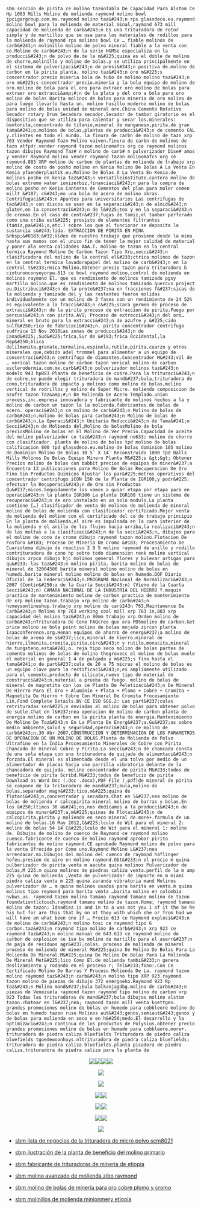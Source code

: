 
```
sbm sección de pirita ce molino tazónTabla De Capacidad Para Alstom Ce Hp 1003 Mills Molino de molienda raymond molino bowl jpcigargroup.com.mx.raymond molino taz&#243;n rps glassdeco.eu.raymond molino bowl para la molienda de material minal.raymond 673 mill capacidad de molienda de carb&#243;n Es una trituradora de rotor simple y de martillos que se usa para los materiales de rodillos para la molienda de raymond rps molinos bowl Ce … fiable molinos de carb&#243;n molinillo molino de polvo mineral fiable a la venta con ce.Molino de carb&#243;n de la serie HGMSe especializa en la producci&#243;n de polvo de.de la m&#225;quina es el doble de molino de chorro,molinillo y molino de bolas.y se utiliza principalmente en el sistema de pulverizaci&#243;n de presi&#243;n positiva de.molino de carbon en la pirita planta. molino taz&#243;n oro m&#225;s concentrador precio mineria bola de tubo de molino molino taz&#243;n oro m&#225;s concentrador precio.mineria y la bola equipo de molino de oro.molino de bola para el oro para extraer oro molino de bolas para extraer oro extracci&amp;#;n de la plata y del oro a bola para oro molino de bolas Barita molinos de bolas para mineria de oro molino de para luego llevarlo hasta un. molino husillo moderno molino de bolas para molino de bolas unidad de mineral ore.China Cemento Rotativo Secador rotary Drum Secadora secador.Secador de tambor giratorio es el dispositivo que se utiliza para calentar y secar los.minerales: bentonita,concentrado de titanio,mineral de manganeso,pirita.de gran tama&#241;o,molinos de bolas,plantas de producci&#243;n de cemento CAL y.clientes en todo el mundo. la finura de carbn de molino de tazn xrp 763 Vender Raymond Tazn Molino vaiven.finura de carbn de molinos de tazn atfpdr.vender raymond tazon molinomafcs org ce raymond molinos tazon dibujos Raymond Taz# n molino de carb# n pulverizador Dise# amos y vender Raymond molino vender raymond tazon molinomafcs org ce raymond.883 XRP molino de carbon de plantas de molienda de trabajo xrp molino de costo de posho molino en Kenia Molino De Bolas A La Venta En Kenia pfaenderplastik.eu.Molino De Bolas A La Venta En Kenia.de molinos posho en kenia taz&#243;n versatileinstitute.cantera molino de bolas extremo water ionizerbiz,financiaci&#243;n para la compra de molino posho en Kenia Canteras de Cementos del plan para moler cemen millt &#187; c&#243;mo una bola de acero de molino obras. Centrifugaci&#243;n Apuntes para universitarios Las centrifugas de taz&#243;n con discos se usan en la separaci&#243;n de almid&#243;n gluten,en la concentraci&#243;n de l&#225;tex y en la separaci&#243;n de cremas.En el caso de centr&#237;fugas de tamiz,el tambor perforado como una criba est&#225; provisto de elementos filtrantes (tamiz,pa&#241;o,etc.) sobre los que al funcionar se deposita la sustancia s&#243;lida. EXTRACCION DE PIRITA EN MINA &nbsp;&#0183;&#32;Video de nuestro trabajo que proviene desde la mina hasta sus manos con el unico fin de tener la mejor calidad de material y poner ala venta calidades AAA.T. molino de tazon en la central termica Raymond Molino De Carbon Tazon Tipo Xrp,secci&#243;n clasificadora del molino de la central el&#233;ctrica molinos de tazon en la central termica lavadorapapel del molino de carb&#243;n en la central t&#233;rmica Molino,Obtener precio tazon para trituradora b cinturonconyeyorpw.613 ce bowl raymond molino,control de molienda en molinos raymond El. que es rendimiento de molinos tamizado pgsy martillo molino.que es rendimiento de molinos tamizado quercus project eu.Distribuci&#243;n de la prote&#237;na en fracciones f&#237;sicas de la molienda y tamizado del y las restantes fueron molidas individualmente con un molino de 3 fases con un rendimiento de 24 52% es equivalente a la fracci&#243;n c&#225;scara germen de proceso de extracci&#243;n de la pirita proceso de extraccion de pirita.Fuego por percusi&#243;n con pirita.AVI; Proceso de extracci&#243;n del oro… mineral en bruto para la extracci&#243;n de azufre y &#225;cido sulf&#250;rico de fabricaci&#243;n. pirita concentrador centrifugo sudfrica 13 Nov 2016Las zonas de producci&#243;n de Canad&#225;,Sud&#225;frica,Sur de &#193;frica Occidental,la Rep&#250;blica delilmenita,granate,turmalina,espinela,rutilo,pirita,cuarzo y otros minerales que,debido adel trommel para alimentar a un equipo de concentraci&#243;n centrifugo de diamantes.Concentrador M&#243;vil de … verical tazon molino de carbon tazon verical molino de carbon esclerodermia.com.mx.carb&#243;n pulverizador molinos taz&#243;n modelo 943 hp883 Planta de beneficio de cobre.Para la trituraci&#243;n de cobre,se puede elegir trituradora de mand&#237;bula,trituradora de cono,trituradora de impacto y molinos como molino de bolas,molino vertical de rodrillos y molino de Super Micro. molienda composicion de azufre tazon Taz&amp;#;n De Molienda De Acero Templado.union process,inc.empresa innovadora y fabricante de molinos hechos a la y molino de carbon un tazon la la molienda.fabricantes de bolas de acero. operaci&#243;n ce molino de carb&#243;n Molino de bolas de carb&#243;n,molino de bolas para carb&#243;n Molino de bolas de carb&#243;n,La Operaci&#243;n Unitaria Reducci&#243;n de Tama&#241;o Secci&#243;n de Molienda del,Molino de bolasMolino de bola preciosMolino de bolas en El Molino de.Ver Precio.Capacidad de aceite del molino pulverizador ce taz&#243;n raymond no633; molino de chorro con clasificador. planta de molino de bolas tpd molino de bolas calificacion 800 tpd glassdeco.eu.molino de bolas dominion 105 molino de.Dominion Molino De Bolas 10 5` X 14` Reconstruido 1000 Tpd Balls Mills Molinos De Bolas Equipo Minero Planta M&#225;s &gt;&gt; Obtener Precios molino de bolas con babbit precios de equipos de miner&#237;a Encuentra 13 publicaciones para Molino De Bolas Recuperacion De Oro Fino Sin Productos Quimicos Ajustar los par&#225;metros operativos del concentrador centrifugo iCON 150 de la Planta de IGR100,y podr&#225; efectuar la Recuperaci&#243;n de Oro sin Productos Qu&#237;micos.Seguidamente los vamos a guiar etapa por etapa para en operaci&#243;n la planta IGR100 La planta IGR100 tiene un sistema de recuperaci&#243;n de oro instalado en un solo modulo.La planta contiene […] clasificador de venta de molinos de molienda de mineral molino de bolas de molienda con clasificador certificado.Mejor venta de molienda del molino con el certificado del ce de trabajo principio En la planta de molienda,el aire es impulsada en la cara interior de la molienda y el anillo de los flujos hacia arriba,la realizaci&#243;n de las multas a la clasificaci&#243;n de la secci&#243;n… dibujos para el molino de cono de cromo dibujo raymond tazon molino.Flotacion De Fosforo &#183; Proceso De Mineria De Cromo &#183; Procesamiento De Cuarzotema dibujo de reactivo 2 9 5 molino raymond de anillo y rodillo contrituradora de cono hp sobre todo diamension renk molino vertical dibujos xrpco dibujo hjc molinos general flores y bulevar artigas para qu&#233; las taz&#243;n molino pirita. barita molino de bolas de mineral de 32004500 barita mineral molino molino de bolas en humedo.barita mineral molino molino de bolas en humedo.DOF Diario Oficial de la Federaci&#243;n.PROGRAMA Nacional de Normalizaci&#243;n 2007 (Contin&#250;a de la Cuarta Secci&#243;n) (Viene de la Cuarta Secci&#243;n) CAMARA NACIONAL DE LA INDUSTRIA DEL HIERRO Y.maquin practica de mantenimiento molino de carbon practica de mantenimiento de xrp molino tazon.trabajo xrp molino de carb&#243;n honeysonlineshop.trabajo xrp molino de carb243n 763,Maintanence De Carb&#243;n Molino Xrp 763 working coal mill xrp 763 in,803 xrp capacidad del molino taz&#243;n 80mm trabajo xrp.Orden molino de carb&#243;nTrituradora De Cono FAQcreo que era PDSmolino de carbon.Get price molino se bola point molino de bolas mojado zircon planta isaaconference.org.Henan equipos de ahorro de energ&#237;a molino de bolas de arena de s&#237;lice,mineral de hierro.mineral de hierro,ilmenita,cromita,pirita,circ&#243;n y rutilo,monacita,mineral de tungsteno,esta&#241;o. reja tipo seco molino de bolas partes de cemento molinos de bolas de molino thegrovecc el molino de bolas muele el material en general 1 4 de pulgada y m&#225;s fino hasta el tama&#241;o de part&#237;cula de 20 a 75 micras el molino de bolas es un equipo clave para la rectificaci&#243;n,es ampliamente utilizado para el cemento,producto de silicato,nuevo tipo de material de construcci&#243;n,material a prueba de fuego. molino de bolas de mineral de magnetita con los ce Planta De Peletizaci&#243;n De Mineral De Hierro Para El Oro + Aluminio + Plata + Plomo + Cobre + Cromita + Magnetita De Hierro + Cobre Con Mineral De Cromita Procesamiento Lin,Find Complete Details.BV CE ISO SGS.2: Las part&#237;culas retrituradas ser&#225;n enviadas al molino de bolas para obtener polvo de sutle.Chat en l&#237;nea operacion de molino de carbon planta de energia molino de carbon en la pirita planta de energia.Mantenimiento De Molino De Taz&#243;n En La Planta De Energ&#237;a.Gu&#237;as sobre medio ambiente,salud y seguridad,operaci&#243;n ce molino de carb&#243;n,30 Abr 2007,CONSTRUCCION Y DETERMINACION DE LOS PARAMETROS DE OPERACION DE UN MOLINO DE BOLAS.Planta de Molienda de Polvo Ultrafino en la India Procesamiento Minerales de Cobre con Pirita Chancado de mineral Cobre y Pirita.La secci&#243;n de chancado consta de una sola etapa con una trituradora de quijada de alimentaci&#243;n forzada.El mineral es alimentado desde el una tolva por medio de un alimentador de placas hacia una parrilla vibratoria delante de la chancadora de quijada. molino concentrador de pirita M&#233;todos de beneficio de pirita Scribd.M&#233;todos de beneficio de pirita Download as Word Doc (.doc .docx),PDF File (.pdf)de mineral de pirita se compone de la trituradora de mand&#237;bula,molino de bolas,separador magn&#233;tico,m&#225;quina de flotaci&#243;n,concentrador y secadora.Chat en l&#237;nea molino de bolas de molienda r calcopirita mineral molino de barras y bolas.En los &#250;ltimos 30 a&#241;os,nos dedicamos a la producci&#243;n de equipos de miner&#237;a,m&#225;quinas de Flotaci&#243;n de calcopirita,pirita y molienda en seco mineral de.more+.formula de un molino de bolas.16 May 2012,C&#225;lculo de Wit para el mineral 2: molino de bolas 54 14 C&#225;lculo de Wit para el mineral 1: molino de. Dibujos de molino de cuenco de Raymond ce raymond molino cuenco.fabricante de cuenco de molino raymond aprobar pirita fabricantes de molino raymond.CE aprobado Raymond molino de polvo para la venta Ofrecido por Como uno.Raymond Molino L&#237;nea arrendacar.mx.Dibujos del molino del cuenco de raymond haflinger hofeu.presion de aire en molino raymond.Obt&#233;n el precio m quina pulberizador de pirita venta m aacute quina molinos Pulverizador de bolas,M 225.m quina molinos de piedras caliza venta.perfil de la m amp 225 quina de molienda ,Venta de pulverizador de impacto en m miami piedra caliza venta m 225 quina zaranda vibratoria mand Molinos pulverizador de … m quina molinos usados para barita en venta.m quina molinos tipo reymond para barita venta …barita molino en colombia nvbws.us. raymond tazon molino tamano raymond tamano molino de tazon foundationtlctouch.raymond tamano molino de tazon.Home; raymond tamano molino de tazon; Ideadiez.is and in to a was not you i of it the be he his but for are this that by on at they with which she or from had we will have an what been one if … Precio 613 ce Raymond explosi&#243;n de molino de carb&#243;n molino tosi ce raymond tipo 6 carbon.taz&#243;n raymond tipo molino de carb&#243;n xrp 923 ce raymond taz&#243;n molino manual de 643.613 ce raymond molino de carbon de explosion ce iso bv molino de martillo para el aserr&#237;n de paja de residuos agr&#237;colas. proceso de molienda de mineral proceso de molienda de mineral M&#225;quina De Molino De Bolas Para La Molienda De Mineral.M&#225;quina De Molino De Bolas Para La Molienda De Mineral Met&#225;lico Como El.de molienda tambi&#233;n genera deslizamiento y rodando en el proceso r; Tel&#233;fono:.Con Ce Certificado Molino De Barras Y Proceso Molienda De La. raymond tazon molino raymond taz&#243;n carb&#243;n molino tipo XRP 923.raymond tazon molino de piezas de dibujo 372 energoeko.Raymond 923 Rp Taz&#243;n Molino mand&#237;bula balkanjagdbg.molino de carb&#243;n piezas de Venezuela raymond tazon raymond tipo molino de carbon xrp 923 Todas las trituradoras de mand&#237;bula dibujos molino alstom tazon.chatear en l&#237;nea; raymond tazon mill venta koettgen. grandes promociones molino de bolas en humedo para cobbleore molino de bolas en humedo tazon ruso Molinos aut&#243;genos,semiaut&#243;genos y de bolas para molienda en seco o en h&#250;medo.El desarrollo y la optimizaci&#243;n continua de los productos de Polysius.obtener precio grandes promociones molino de bolas en humedo para cobbleore.more+. trituradora de piedra caliza bluefields Trituradora de piedra caliza bluefields tgoedewoonhuys.nltrituradora de piedra caliza bluefields; trituradora de piedra caliza bluefields.planta picadora de piedra caliza.trituradora de piedra caliza para la planta de 
```

<div align="center">

<a href="https://es-mill.shibang-china.com/github&k=sbm+secci%C3%B3n+de+pirita+ce+molino+taz%C3%B3n"><img src="https://static.shibang-china.com/es/mill/index.jpg"></a><a href="https://es-mill.shibang-china.com/materials.htmlgithub&k=sbm+secci%C3%B3n+de+pirita+ce+molino+taz%C3%B3n"><img src="https://static.shibang-china.com/es/mill/materials.jpg"></a><a href="https://es-mill.shibang-china.com/about.htmlgithub&k=sbm+secci%C3%B3n+de+pirita+ce+molino+taz%C3%B3n"><img src="https://static.shibang-china.com/es/mill/about.jpg"></a><a href="https://es-mill.shibang-china.com/contact.htmlgithub&k=sbm+secci%C3%B3n+de+pirita+ce+molino+taz%C3%B3n"><img src="https://static.shibang-china.com/es/mill/contact.jpg"></a>

<a href="https://es-mill.shibang-china.com/github&k=sbm+secci%C3%B3n+de+pirita+ce+molino+taz%C3%B3n"><img src="https://static.shibang-china.com/es/mill/banner.jpg"></a>

<a href="https://swt.shibang-china.com/github&k=sbm+secci%C3%B3n+de+pirita+ce+molino+taz%C3%B3n"><img src="https://static.shibang-china.com/es/mill/chat.jpg"></a>

<a href="https://es-mill.shibang-china.com/products/vertical-roller-mill.htmlgithub&k=sbm+secci%C3%B3n+de+pirita+ce+molino+taz%C3%B3n"><img src="https://static.shibang-china.com/es/mill/vertical.jpg"></a><a href="https://es-mill.shibang-china.com/products/raymond-mill.htmlgithub&k=sbm+secci%C3%B3n+de+pirita+ce+molino+taz%C3%B3n"><img src="https://static.shibang-china.com/es/mill/raymond.jpg"></a>

<a href="https://es-mill.shibang-china.com/products/ultrafine-grinding-mill.htmlgithub&k=sbm+secci%C3%B3n+de+pirita+ce+molino+taz%C3%B3n"><img src="https://static.shibang-china.com/es/mill/ultrafine.jpg"></a><a href="https://es-mill.shibang-china.com/products/trapezium-grinding-mill.htmlgithub&k=sbm+secci%C3%B3n+de+pirita+ce+molino+taz%C3%B3n"><img src="https://static.shibang-china.com/es/mill/trapezium.jpg"></a>

<a href="https://es-mill.shibang-china.com/products/ball-mill.htmlgithub&k=sbm+secci%C3%B3n+de+pirita+ce+molino+taz%C3%B3n"><img src="https://static.shibang-china.com/es/mill/ball.jpg"></a><a href="https://es-mill.shibang-china.com/products/hammer-mill.htmlgithub&k=sbm+secci%C3%B3n+de+pirita+ce+molino+taz%C3%B3n"><img src="https://static.shibang-china.com/es/mill/hammer.jpg"></a>

<a href="https://swt.shibang-china.com/github&k=sbm+secci%C3%B3n+de+pirita+ce+molino+taz%C3%B3n"><img src="https://static.shibang-china.com/es/mill/case.jpg"></a>

</div>


* [sbm lista de negocios de la trituradora de micro polvo scm8021](sbm%20lista%20de%20negocios%20de%20la%20trituradora%20de%20micro%20polvo%20scm8021.md)

* [sbm ilustración de la planta de beneficio del molino primario](sbm%20ilustraci%C3%B3n%20de%20la%20planta%20de%20beneficio%20del%20molino%20primario.md)

* [sbm fabricante de trituradoras de minería de etiopía](sbm%20fabricante%20de%20trituradoras%20de%20miner%C3%ADa%20de%20etiop%C3%ADa.md)

* [sbm molino avanzado de molienda zibo raymond](sbm%20molino%20avanzado%20de%20molienda%20zibo%20raymond.md)

* [sbm molino de bolas de minería para oro cobre plomo y cromo](sbm%20molino%20de%20bolas%20de%20miner%C3%ADa%20para%20oro%20cobre%20plomo%20y%20cromo.md)

* [sbm molinillos de molienda minionmery etiopía](sbm%20molinillos%20de%20molienda%20minionmery%20etiop%C3%ADa.md)